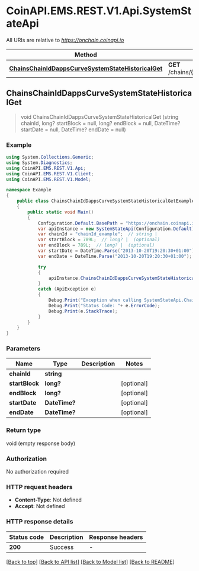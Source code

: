 # CoinAPI.EMS.REST.V1.Api.SystemStateApi

All URIs are relative to *https://onchain.coinapi.io*

Method | HTTP request | Description
------------- | ------------- | -------------
[**ChainsChainIdDappsCurveSystemStateHistoricalGet**](SystemStateApi.md#chainschainiddappscurvesystemstatehistoricalget) | **GET** /chains/{chain_id}/dapps/curve/systemState/historical | 



## ChainsChainIdDappsCurveSystemStateHistoricalGet

> void ChainsChainIdDappsCurveSystemStateHistoricalGet (string chainId, long? startBlock = null, long? endBlock = null, DateTime? startDate = null, DateTime? endDate = null)



### Example

```csharp
using System.Collections.Generic;
using System.Diagnostics;
using CoinAPI.EMS.REST.V1.Api;
using CoinAPI.EMS.REST.V1.Client;
using CoinAPI.EMS.REST.V1.Model;

namespace Example
{
    public class ChainsChainIdDappsCurveSystemStateHistoricalGetExample
    {
        public static void Main()
        {
            Configuration.Default.BasePath = "https://onchain.coinapi.io";
            var apiInstance = new SystemStateApi(Configuration.Default);
            var chainId = "chainId_example";  // string | 
            var startBlock = 789L;  // long? |  (optional) 
            var endBlock = 789L;  // long? |  (optional) 
            var startDate = DateTime.Parse("2013-10-20T19:20:30+01:00");  // DateTime? |  (optional) 
            var endDate = DateTime.Parse("2013-10-20T19:20:30+01:00");  // DateTime? |  (optional) 

            try
            {
                apiInstance.ChainsChainIdDappsCurveSystemStateHistoricalGet(chainId, startBlock, endBlock, startDate, endDate);
            }
            catch (ApiException e)
            {
                Debug.Print("Exception when calling SystemStateApi.ChainsChainIdDappsCurveSystemStateHistoricalGet: " + e.Message );
                Debug.Print("Status Code: "+ e.ErrorCode);
                Debug.Print(e.StackTrace);
            }
        }
    }
}
```

### Parameters


Name | Type | Description  | Notes
------------- | ------------- | ------------- | -------------
 **chainId** | **string**|  | 
 **startBlock** | **long?**|  | [optional] 
 **endBlock** | **long?**|  | [optional] 
 **startDate** | **DateTime?**|  | [optional] 
 **endDate** | **DateTime?**|  | [optional] 

### Return type

void (empty response body)

### Authorization

No authorization required

### HTTP request headers

- **Content-Type**: Not defined
- **Accept**: Not defined


### HTTP response details
| Status code | Description | Response headers |
|-------------|-------------|------------------|
| **200** | Success |  -  |

[[Back to top]](#)
[[Back to API list]](../README.md#documentation-for-api-endpoints)
[[Back to Model list]](../README.md#documentation-for-models)
[[Back to README]](../README.md)

